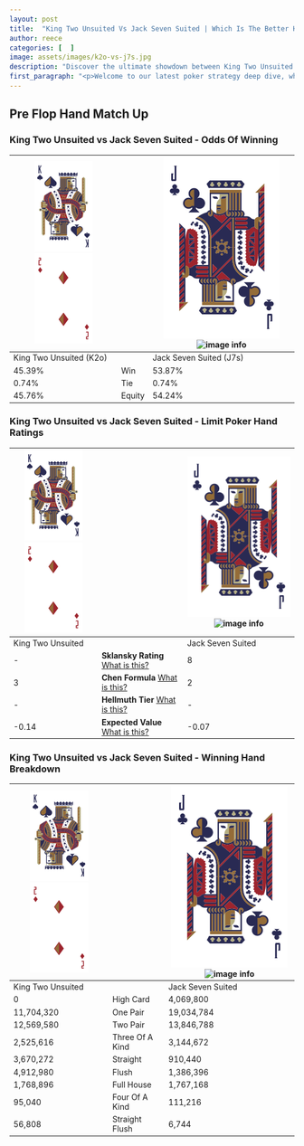 ```yaml
---
layout: post
title:  "King Two Unsuited Vs Jack Seven Suited | Which Is The Better Hand In Poker? A Complete Guide"
author: reece
categories: [  ]
image: assets/images/k2o-vs-j7s.jpg
description: "Discover the ultimate showdown between King Two Unsuited and Jack Seven Suited in poker! Uncover the odds, strategies, and scenarios where one hand triumphs over the other. Get ready to up your poker game with this thrilling analysis."
first_paragraph: "<p>Welcome to our latest poker strategy deep dive, where we're pitting two distinct hands against each other in a high-stakes showdown: King Two Unsuited vs Jack Seven Suited.</p><p>In the dynamic world of poker, every decision counts, and knowing which hand holds the upper hand is key to your success at the table.</p><p>In this article, we'll dissect these two hands, explore the scenarios where one dominates the other, and equip you with the knowledge to make strategic choices that can tip the odds in your favor.</p><p>Get ready to unravel the intriguing dynamics of these poker hands and elevate your game to new heights.</p>"
---
```




[comment]: # (sp0)

## Pre Flop Hand Match Up

<div class="table hand-ratings" markdown="1"> 



### King Two Unsuited vs Jack Seven Suited - Odds Of Winning


    
| ![image info](assets/images/hand1/K.png) ![image info](assets/images/hand1/2o.png) |  | ![image info](assets/images/hand2/J.png) ![image info](assets/images/hand2/7s.png) |
| -------- | -------- | -------- |
| King Two Unsuited (K2o) |  | Jack Seven Suited (J7s) |
| 45.39% | Win | 53.87% |
| 0.74% | Tie | 0.74% |
| 45.76% | Equity | 54.24% |




[comment]: # (sp1)



### King Two Unsuited vs Jack Seven Suited - Limit Poker Hand Ratings


    
| ![image info](assets/images/hand1/K.png) ![image info](assets/images/hand1/2o.png) |  | ![image info](assets/images/hand2/J.png) ![image info](assets/images/hand2/7s.png) |
| -------- | -------- | -------- |
| King Two Unsuited |  | Jack Seven Suited |
| - | **Sklansky Rating** [What is this?](/sklansky-rating-explained) | 8 |
| 3 | **Chen Formula** [What is this?](/chen-formula-explained) | 2 |
| - | **Hellmuth Tier** [What is this?](/Hellmuth-tier-explained) | - |
| -0.14 | **Expected Value** [What is this?](/expected-value-explained) | -0.07 |




[comment]: # (sp2)



### King Two Unsuited vs Jack Seven Suited - Winning Hand Breakdown


    
| ![image info](assets/images/hand1/K.png) ![image info](assets/images/hand1/2o.png) |  | ![image info](assets/images/hand2/J.png) ![image info](assets/images/hand2/7s.png) |
| -------- | -------- | -------- |
| King Two Unsuited |  | Jack Seven Suited |
| 0 | High Card | 4,069,800 |
| 11,704,320 | One Pair | 19,034,784 |
| 12,569,580 | Two Pair | 13,846,788 |
| 2,525,616 | Three Of A Kind | 3,144,672 |
| 3,670,272 | Straight | 910,440 |
| 4,912,980 | Flush | 1,386,396 |
| 1,768,896 | Full House | 1,767,168 |
| 95,040 | Four Of A Kind | 111,216 |
| 56,808 | Straight Flush | 6,744 |




[comment]: # (sp3)



</div>

[comment]: # (sp4)



[comment]: # (sp5)

